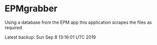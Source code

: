 # EPMgrabber
Using a database from the EPM app this application scrapes the files as required


Latest backup: Sun Sep 8 13:16:01 UTC 2019
